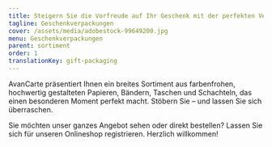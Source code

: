```yaml
---
title: Steigern Sie die Vorfreude auf Ihr Geschenk mit der perfekten Verpackung!
tagline: Geschenkverpackungen
cover: /assets/media/adobestock-99649200.jpg
menu: Geschenkverpackungen
parent: sortiment
order: 1
translationKey: gift-packaging
---
```

AvanCarte präsentiert Ihnen ein breites Sortiment aus farbenfrohen, hochwertig gestalteten Papieren, Bändern, Taschen und Schachteln, das einen besonderen Moment perfekt macht. Stöbern Sie – und lassen Sie sich überraschen.

Sie möchten unser ganzes Angebot sehen oder direkt bestellen? Lassen Sie sich für unseren Onlineshop registrieren. Herzlich willkommen!
